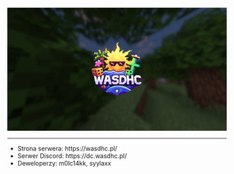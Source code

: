 <p align="center">
    <img src="./assets/Banner.png" width="1080">
</p>

<hr />

<ul>
    <li>
        Strona serwera: https://wasdhc.pl/
    </li>
    <li>
        Serwer Discord: https://dc.wasdhc.pl/
    </li>
    <li>
        Deweloperzy: m0lc14kk, syylaxx
    </li>
</ul>